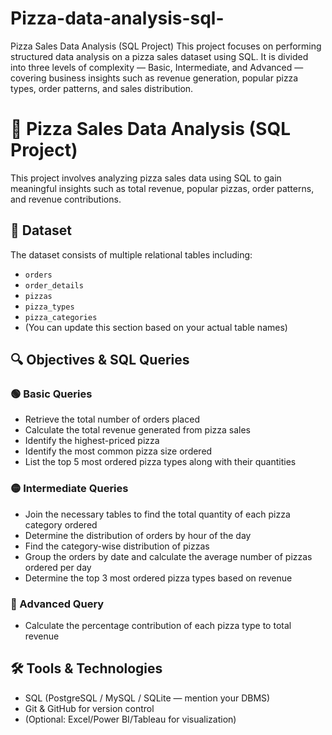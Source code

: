 # Pizza-data-analysis-sql-
Pizza Sales Data Analysis (SQL Project)  This project focuses on performing structured data analysis on a pizza sales dataset using SQL. It is divided into three levels of complexity — Basic, Intermediate, and Advanced — covering business insights such as revenue generation, popular pizza types, order patterns, and sales distribution.

# 🍕 Pizza Sales Data Analysis (SQL Project)

This project involves analyzing pizza sales data using SQL to gain meaningful insights such as total revenue, popular pizzas, order patterns, and revenue contributions.

## 📁 Dataset
The dataset consists of multiple relational tables including:
- `orders`
- `order_details`
- `pizzas`
- `pizza_types`
- `pizza_categories`
- (You can update this section based on your actual table names)

## 🔍 Objectives & SQL Queries

### 🟢 Basic Queries
- Retrieve the total number of orders placed
- Calculate the total revenue generated from pizza sales
- Identify the highest-priced pizza
- Identify the most common pizza size ordered
- List the top 5 most ordered pizza types along with their quantities

### 🟡 Intermediate Queries
- Join the necessary tables to find the total quantity of each pizza category ordered
- Determine the distribution of orders by hour of the day
- Find the category-wise distribution of pizzas
- Group the orders by date and calculate the average number of pizzas ordered per day
- Determine the top 3 most ordered pizza types based on revenue

### 🔴 Advanced Query
- Calculate the percentage contribution of each pizza type to total revenue

## 🛠 Tools & Technologies
- SQL (PostgreSQL / MySQL / SQLite — mention your DBMS)
- Git & GitHub for version control
- (Optional: Excel/Power BI/Tableau for visualization)


